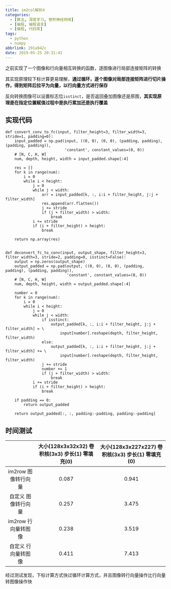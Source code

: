 ```yaml
---
title: im2col解析4
categories:
  - [算法, 深度学习, 卷积神经网络]
  - [编程, 编程语言]
  - [编程, 代码库]
tags:
  - python
  - numpy
abbrlink: 291a942c
date: 2019-05-25 20:31:41
---
```


之前实现了一个图像和行向量相互转换的函数，逐图像进行局部连接矩阵的转换

其实现原理较下标计算更易理解，**通过循环，逐个图像对局部连接矩阵进行切片操作，得到矩阵后拉平为向量，以行向量方式进行保存**

反向转换图像可以设置标志位`isstinct`，是否返回叠加图像还是原图，**其实现原理是在指定位置赋值过程中是执行累加还是执行覆盖**

## 实现代码

```
def convert_conv_to_fc(input, filter_height=3, filter_width=3, stride=1, padding=0):
    input_padded = np.pad(input, ((0, 0), (0, 0), (padding, padding), (padding, padding)),
                          'constant', constant_values=(0, 0))
    # [N, C, H, W]
    num, depth, height, width = input_padded.shape[:4]

    res = []
    for k in range(num):
        i = 0
        while i < height:
            j = 0
            while j < width:
                arr = input_padded[k, :, i:i + filter_height, j:j + filter_width]
                res.append(arr.flatten())
                j += stride
                if (j + filter_width) > width:
                    break
            i += stride
            if (i + filter_height) > height:
                break

    return np.array(res)


def deconvert_fc_to_conv(input, output_shape, filter_height=3, filter_width=3, stride=2, padding=0, isstinct=False):
    output = np.zeros(output_shape)
    output_padded = np.pad(output, ((0, 0), (0, 0), (padding, padding), (padding, padding)),
                           'constant', constant_values=(0, 0))
    # [N, C, H, W]
    num, depth, height, width = output_padded.shape[:4]

    number = 0
    for k in range(num):
        i = 0
        while i < height:
            j = 0
            while j < width:
                if isstinct:
                    output_padded[k, :, i:i + filter_height, j:j + filter_width] = \
                        input[number].reshape(depth, filter_height, filter_width)
                else:
                    output_padded[k, :, i:i + filter_height, j:j + filter_width] += \
                        input[number].reshape(depth, filter_height, filter_width)
                j += stride
                number += 1
                if (j + filter_width) > width:
                    break
            i += stride
            if (i + filter_height) > height:
                break

    if padding == 0:
        return output_padded

    return output_padded[:, :, padding:-padding, padding:-padding]
```

## 时间测试

|                      | 大小(128x3x32x32) 卷积核(3x3) 步长(1) 零填充(0) | 大小(128x3x227x227) 卷积核(3x3) 步长(1) 零填充(0) |
| :------------------: | :---------------------------------------------: | :-----------------------------------------------: |
| im2row 图像转行向量  |                      0.087                      |                       0.941                       |
| 自定义 图像转行向量  |                      0.257                      |                       3.475                       |
| im2row  行向量转图像 |                      0.238                      |                       3.519                       |
| 自定义  行向量转图像 |                      0.411                      |                       7.413                       |

经过测试发现，下标计算方式快过循环计算方式，并且图像转行向量操作比行向量转图像操作快